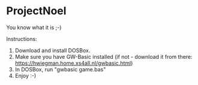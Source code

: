 # ProjectNoel
You know what it is ;-)

Instructions:
1. Download and install DOSBox.
2. Make sure you have GW-Basic installed (if not - download it from there: https://hwiegman.home.xs4all.nl/gwbasic.html)
3. In DOSBox, run "gwbasic game.bas"
4. Enjoy :-)
